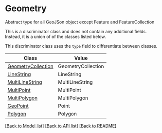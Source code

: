 # Geometry

Abstract type for all GeoJSon object except Feature and FeatureCollection

This is a discriminator class and does not contain any additional fields. Instead, it
is a union of of the classes listed below.

This discriminator class uses the `type` field to differentiate between classes.

Class | Value
------------ | -------------
[GeometryCollection](GeometryCollection.md) | GeometryCollection
[LineString](LineString.md) | LineString
[MultiLineString](MultiLineString.md) | MultiLineString
[MultiPoint](MultiPoint.md) | MultiPoint
[MultiPolygon](MultiPolygon.md) | MultiPolygon
[GeoPoint](GeoPoint.md) | Point
[Polygon](Polygon.md) | Polygon

[\[Back to Model list\]](../README.md#documentation-for-models) [\[Back to API list\]](../README.md#documentation-for-api-endpoints) [\[Back to README\]](../README.md)
